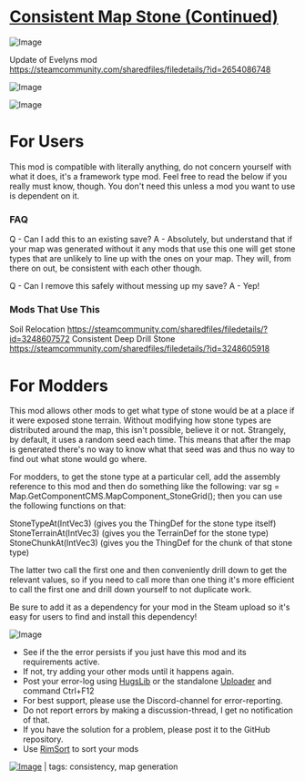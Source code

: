 # [Consistent Map Stone (Continued)](https://steamcommunity.com/sharedfiles/filedetails/?id=3248599795)

![Image](https://i.imgur.com/buuPQel.png)

Update of Evelyns mod https://steamcommunity.com/sharedfiles/filedetails/?id=2654086748

![Image](https://i.imgur.com/pufA0kM.png)
	
![Image](https://i.imgur.com/Z4GOv8H.png)

# For Users

This mod is compatible with literally anything, do not concern yourself with what it does, it's a framework type mod. Feel free to read the below if you really must know, though. You don't need this unless a mod you want to use is dependent on it.

### FAQ

Q - Can I add this to an existing save?
A - Absolutely, but understand that if your map was generated without it any mods that use this one will get stone types that are unlikely to line up with the ones on your map. They will, from there on out, be consistent with each other though.

Q - Can I remove this safely without messing up my save?
A - Yep!

### Mods That Use This

Soil Relocation https://steamcommunity.com/sharedfiles/filedetails/?id=3248607572
Consistent Deep Drill Stone https://steamcommunity.com/sharedfiles/filedetails/?id=3248605918

# For Modders

This mod allows other mods to get what type of stone would be at a place if it were exposed stone terrain. Without modifying how stone types are distributed around the map, this isn't possible, believe it or not. Strangely, by default, it uses a random seed each time. This means that after the map is generated there's no way to know what that seed was and thus no way to find out what stone would go where.
  
  For modders, to get the stone type at a particular cell, add the assembly reference to this mod and then do something like the following:
  var sg = Map.GetComponentCMS.MapComponent_StoneGrid();
then you can use the following functions on that:

StoneTypeAt(IntVec3) (gives you the ThingDef for the stone type itself)
StoneTerrainAt(IntVec3) (gives you the TerrainDef for the stone type)
StoneChunkAt(IntVec3) (gives you the ThingDef for the chunk of that stone type)

The latter two call the first one and then conveniently drill down to get the relevant values, so if you need to call more than one thing it's more efficient to call the first one and drill down yourself to not duplicate work.
  
Be sure to add it as a dependency for your mod in the Steam upload so it's easy for users to find and install this dependency!

![Image](https://i.imgur.com/PwoNOj4.png)



-  See if the the error persists if you just have this mod and its requirements active.
-  If not, try adding your other mods until it happens again.
-  Post your error-log using [HugsLib](https://steamcommunity.com/workshop/filedetails/?id=818773962) or the standalone [Uploader](https://steamcommunity.com/sharedfiles/filedetails/?id=2873415404) and command Ctrl+F12
-  For best support, please use the Discord-channel for error-reporting.
-  Do not report errors by making a discussion-thread, I get no notification of that.
-  If you have the solution for a problem, please post it to the GitHub repository.
-  Use [RimSort](https://github.com/RimSort/RimSort/releases/latest) to sort your mods

 

[![Image](https://img.shields.io/github/v/release/emipa606/ConsistentMapStone?label=latest%20version&style=plastic&color=9f1111&labelColor=black)](https://steamcommunity.com/sharedfiles/filedetails/changelog/3248599795) | tags:  consistency,  map generation
